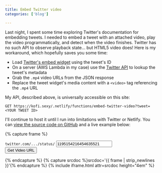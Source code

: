 ```yaml
---
title: Embed Twitter video
categories: ['blog']

---
```


Last night, I spent some time exploring Twitter's documentation for embedding tweets.
I needed to embed a tweet with an attached video, play the video programmatically,
and detect when the video finishes.
Twitter has no such API to observe playback state… but HTML5 video does!
Here is my workaround, which hopefully saves you some time:

- Load [Twitter's embed widget](https://developer.twitter.com/en/docs/twitter-for-websites/javascript-api/guides/scripting-factory-functions) using the tweet's ID
- On a server (AWS Lambda in my case) use the [Twitter API](https://developer.twitter.com/en/docs/tweets/post-and-engage/api-reference/get-statuses-show-id) to lookup the tweet's metadata
- Grab the `.mp4` video URLs from the JSON response
- Replace the tweet widget's media content with a `<video>` tag referencing the `.mp4` URL

My API, described above, is universally accessible on this site:

```
GET https://kofi.sexy/.netlify/functions/embed-twitter-video?tweet=<YOUR TWEET ID>
```

I'll continue to host it until I run into limitations with Twitter or Netlify.
You can <a href="https://github.com/kofigumbs/kofi.sexy/blob/master/_functions/embed-twitter-video.js">view the source code on GitHub</a> and a live example below:

{% capture frame %}
<!DOCTYPE HTML>
<html>
<body>
<form method="GET" action="/.netlify/functions/embed-twitter-video">
  <code>twitter.com/.../status/</code>
  <input name="tweet" value="1195154216454635521">
  <br>
  <button type="submit">Get Video URL</button>
</form>
</body>
</html>
{% endcapture %}
{% capture srcdoc %}srcdoc='{{ frame | strip_newlines }}'{% endcapture %}
{% include iframe.html attr=srcdoc height="4em" %}
